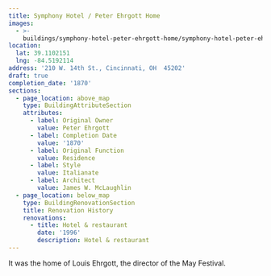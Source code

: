 ```yaml
---
title: Symphony Hotel / Peter Ehrgott Home
images:
  - >-
    buildings/symphony-hotel-peter-ehrgott-home/symphony-hotel-peter-ehrgott-home-0_tzvsmk
location:
  lat: 39.1102151
  lng: -84.5192114
address: '210 W. 14th St., Cincinnati, OH  45202'
draft: true
completion_date: '1870'
sections:
  - page_location: above_map
    type: BuildingAttributeSection
    attributes:
      - label: Original Owner
        value: Peter Ehrgott
      - label: Completion Date
        value: '1870'
      - label: Original Function
        value: Residence
      - label: Style
        value: Italianate
      - label: Architect
        value: James W. McLaughlin
  - page_location: below_map
    type: BuildingRenovationSection
    title: Renovation History
    renovations:
      - title: Hotel & restaurant
        date: '1996'
        description: Hotel & restaurant
---
```


It was the home of Louis Ehrgott, the director of the May Festival.
